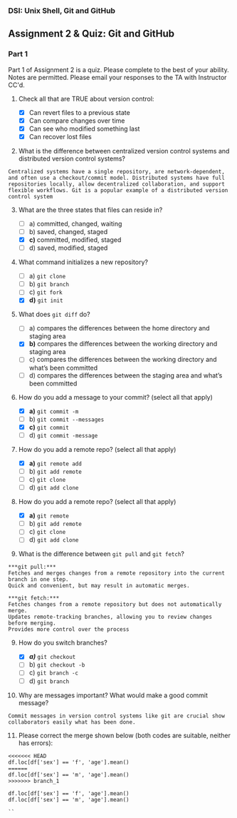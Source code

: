 ### DSI: Unix Shell, Git and GitHub

## Assignment 2 & Quiz: Git and GitHub

### Part 1

Part 1 of Assignment 2 is a quiz. Please complete to the best of your ability. Notes are permitted. Please email your responses to the TA with Instructor CC'd.

1. Check all that are TRUE about version control:

   - [x] Can revert files to a previous state
   - [x] Can compare changes over time
   - [x] Can see who modified something last
   - [x] Can recover lost files

2. What is the difference between centralized version control systems and distributed version control systems?

```
Centralized systems have a single repository, are network-dependent, and often use a checkout/commit model. Distributed systems have full repositories locally, allow decentralized collaboration, and support flexible workflows. Git is a popular example of a distributed version control system

```

3. What are the three states that files can reside in?

   - [ ] a) committed, changed, waiting
   - [ ] b) saved, changed, staged
   - [x] **c)** committed, modified, staged
   - [ ] d) saved, modified, staged

4. What command initializes a new repository?

   - [ ] a) `git clone`
   - [ ] b) `git branch`
   - [ ] c) `git fork`
   - [x] **d)** `git init`

5. What does `git diff` do?

   - [ ] a) compares the differences between the home directory and staging area
   - [x] **b)** compares the differences between the working directory and staging area
   - [ ] c) compares the differences between the working directory and what’s been committed
   - [ ] d) compares the differences between the staging area and what’s been committed

6. How do you add a message to your commit? (select all that apply)

   - [x] **a)** `git commit -m`
   - [ ] b) `git commit --messages`
   - [x] **c)** `git commit`
   - [ ] d) `git commit -message`

7. How do you add a remote repo? (select all that apply)

   - [x] **a)** `git remote add`
   - [ ] b) `git add remote`
   - [ ] c) `git clone`
   - [ ] d) `git add clone`

8. How do you add a remote repo? (select all that apply)

   - [x] **a)** `git remote`
   - [ ] b) `git add remote`
   - [ ] c) `git clone`
   - [ ] d) `git add clone`

9. What is the difference between `git pull` and `git fetch`?

```
***git pull:***
Fetches and merges changes from a remote repository into the current branch in one step.
Quick and convenient, but may result in automatic merges.

***git fetch:***
Fetches changes from a remote repository but does not automatically merge.
Updates remote-tracking branches, allowing you to review changes before merging.
Provides more control over the process
```

9. How do you switch branches?

   - [x] ***a)*** `git checkout`
   - [ ] b) `git checkout -b`
   - [ ] c) `git branch -c`
   - [ ] d) `git branch`

10. Why are messages important? What would make a good commit message?

```
Commit messages in version control systems like git are crucial show collaborators easily what has been done.

```

11. Please correct the merge shown below (both codes are suitable, neither has errors):


```
<<<<<<< HEAD
df.loc[df['sex'] == 'f', 'age'].mean()
======
df.loc[df['sex'] == 'm', 'age'].mean()
>>>>>>> branch_1
```

```
df.loc[df['sex'] == 'f', 'age'].mean()
df.loc[df['sex'] == 'm', 'age'].mean()

``
